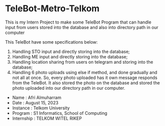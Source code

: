 # TeleBot-Metro-Telkom
This is my Intern Project to make some TeleBot Program that can handle input from users stored into the database and also into directory path in our computer

This TeleBot have some specifications below:
  1. Handling STO input and directly storing into the database;
  2. Handling ME input and directly storing into the database;
  3. Handling location sharing from users on telegram and storing into the database;
  4. Handling 6 photo uploads using else if method, and done gradually and not all at once. So, every photo uploaded has it own message responds from the TeleBot.
     It also stored the photo on the database and stored the photo uploaded into our directory path in our computer.
     
- Name : Afri Almuharram
- Date : August 15, 2023
- Instance : Telkom University
- Program : S1 Informatics, School of Computing
- Internship : TELKOM WITEL RIKEP
